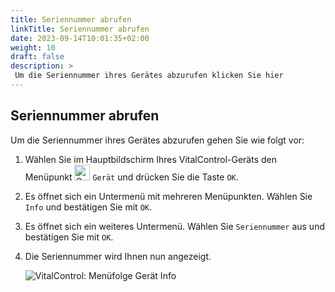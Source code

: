 ```yaml
---
title: Seriennummer abrufen
linkTitle: Seriennummer abrufen
date: 2023-09-14T10:01:35+02:00
weight: 10
draft: false
description: >
 Um die Seriennummer ihres Gerätes abzurufen klicken Sie hier
---
```

## Seriennummer abrufen

Um die Seriennummer ihres Gerätes abzurufen gehen Sie wie folgt vor:

1. Wählen Sie im Hauptbildschirm Ihres VitalControl-Geräts den Menüpunkt <img src="/icons/device.svg" width="25" align="bottom" alt="Gerät" /> `Gerät` und drücken Sie die Taste `OK`.

2. Es öffnet sich ein Untermenü mit mehreren Menüpunkten. Wählen Sie `Info` und bestätigen Sie mit `OK`.

3. Es öffnet sich ein weiteres Untermenü. Wählen Sie `Seriennummer` aus und bestätigen Sie mit `OK`.

4. Die Seriennummer wird Ihnen nun angezeigt.

   ![VitalControl: Menüfolge Gerät Info](../bilder/seriennummer.png "Seriennummer abrufen")
